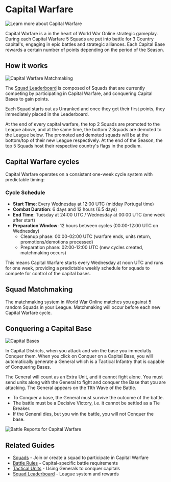 # Capital Warfare

![Learn more about Capital Warfare](../assets/images/header_capital.webp "Capital Warfare")

Capital Warfare is a in the heart of World War Online strategic gameplay. During each Capital
Warfare 5 Squads are put into battle for 3 Country capital's, engaging in epic battles and strategic
alliances. Each Capital Base rewards a certain number of points depending on the period of the
Season.

## How it works

![Capital Warfare Matchmaking](../assets/images/capital_warfare_panels.webp "Matchmaking")

The [Squad Leaderboard](leaderboard-squad.md) is composed of Squads that are currently competing by
participating in Capital Warfare, and conquering Capital Bases to gain points.

Each Squad starts out as Unranked and once they get their first points, they immediately placed in
the Leaderboard.

At the end of every capital warfare, the top 2 Squads are promoted to the League above, and at the
same time, the bottom 2 Squads are demoted to the League below. The promoted and demoted squads will
be at the bottom/top of their new League respectively. At the end of the Season, the top 5 Squads
host their respective country's flags in the podium.

## Capital Warfare cycles

Capital Warfare operates on a consistent one-week cycle system with predictable timing:

### Cycle Schedule

- **Start Time**: Every Wednesday at 12:00 UTC (midday Portugal time)
- **Combat Duration**: 6 days and 12 hours (6.5 days)
- **End Time**: Tuesday at 24:00 UTC / Wednesday at 00:00 UTC (one week after start)
- **Preparation Window**: 12 hours between cycles (00:00-12:00 UTC on Wednesday)
  - Cleanup phase: 00:00-02:00 UTC (warfare ends, units return, promotions/demotions processed)
  - Preparation phase: 02:00-12:00 UTC (new cycles created, matchmaking occurs)

This means Capital Warfare starts every Wednesday at noon UTC and runs for one week, providing a predictable weekly schedule for squads to compete for control of the capital bases.

## Squad Matchmaking

The matchmaking system in World War Online matches you against 5 random Squads in your League.
Matchmaking will occur before each new Capital Warfare cycle.

## Conquering a Capital Base

![Capital Bases](../assets/images/capital_bases.webp "Capital Bases")

In Capital Districts, when you attack and win the base you immediatly Conquer them. When you click
on Conquer on a Capital Base, you will automatically generate a General which is a Tactical Infantry
that is capable of Conquering Bases.

The General will count as an Extra Unit, and it cannot fight alone. You must send units along with
the General to fight and conquer the Base that you are attacking. The General appears on the 11th
Wave of the Battle.

-   To Conquer a base, the General must survive the outcome of the battle.
-   The battle must be a Decisive Victory, i.e. it cannot be settled as a Tie Breaker.
-   If the General dies, but you win the battle, you will not Conquer the base.

![Battle Reports for Capital Warfare](../assets/images/warfare_report.webp "Capital Warfare Report")

## Related Guides

- [Squads](squads.md) - Join or create a squad to participate in Capital Warfare
- [Battle Rules](battle-rules.md#capital-specific-rules) - Capital-specific battle requirements
- [Tactical Units](units-tactic.md) - Using Generals to conquer capitals
- [Squad Leaderboard](leaderboard-squad.md) - League system and rewards
